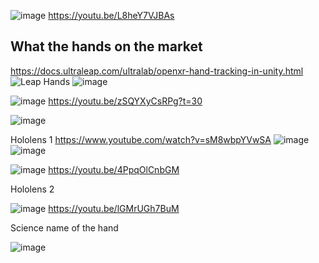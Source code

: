 
![image](https://user-images.githubusercontent.com/20149493/172374984-fd1f4e8a-7f32-4407-8711-ce1d56dc0da7.png)
https://youtu.be/L8heY7VJBAs







## What the hands on the market
https://docs.ultraleap.com/ultralab/openxr-hand-tracking-in-unity.html
![Leap Hands](https://docs.ultraleap.com/_images/simple_openxr_gif.gif)
![image](https://user-images.githubusercontent.com/20149493/172406570-f0dc23ec-8c82-4274-99e7-2297cc7eead5.png)

   
![image](https://user-images.githubusercontent.com/20149493/172420497-32f7b404-c896-4c76-98c1-10a4d9c3ebad.png)
https://youtu.be/zSQYXyCsRPg?t=30


![image](https://user-images.githubusercontent.com/20149493/172423009-ed9f2b34-a7ed-4f04-a505-729d9844628f.png)


Hololens 1
https://www.youtube.com/watch?v=sM8wbpYVwSA
![image](https://user-images.githubusercontent.com/20149493/172407211-43d127b3-c80e-4d73-9d46-9bd355983fc6.png)
![image](https://user-images.githubusercontent.com/20149493/172407378-fbc9a6ea-3408-466d-9679-dd8200385490.png)


![image](https://user-images.githubusercontent.com/20149493/172447579-917fc525-a7f9-414f-a662-6603be674680.png)
https://youtu.be/4PpqOlCnbGM


Hololens 2

![image](https://user-images.githubusercontent.com/20149493/172452437-4381c7c3-7274-4ab0-ba59-eac7956ed77a.png)
https://youtu.be/lGMrUGh7BuM

Science name of the hand

![image](https://user-images.githubusercontent.com/20149493/172422608-30df8be1-e962-4a29-977f-16ceae71ed29.png)
